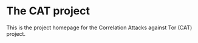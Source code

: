 # The CAT project
This is the project homepage for the Correlation Attacks against Tor (CAT) project. 

